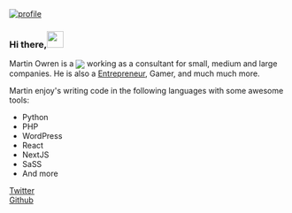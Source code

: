 
<a href="https://martinowren.com/" target="_blank">
<img src="https://i.imgur.com/K0mJVLO.jpg" alt="profile" />
</a>

### Hi there,<img src="https://media.giphy.com/media/hvRJCLFzcasrR4ia7z/giphy.gif" width="30px">

Martin Owren is a <img align="center" src="https://img.shields.io/badge/Full%20Stack-Engineer-brightgreen"/> working as a consultant for small, medium and large companies. 
He is also a <a href="https://russemerket.no/" target="_blank">Entrepreneur</a>, Gamer, and much much more.  

Martin enjoy's writing code in the following languages with some awesome tools:
* Python
* PHP
* WordPress
* React
* NextJS
* SaSS
* And more

</p>





[Twitter](https://img.shields.io/twitter/follow/martinowren?label=@martinowren&style=social)  
[Github](https://img.shields.io/github/followers/martinowren?style=social&label=Follow)  
 
<!--
Here are some ideas to get you started:

- 🔭 I’m currently working on ...
- 🌱 I’m currently learning ...
- 👯 I’m looking to collaborate on ...
- 🤔 I’m looking for help with ...
- 💬 Ask me about ...
- 📫 How to reach me: ...
- 😄 Pronouns: ...
- ⚡ Fun fact: ...
-->
